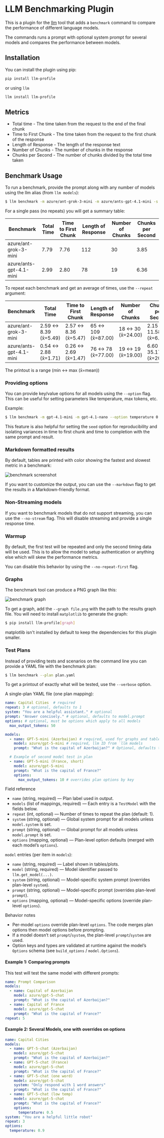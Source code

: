 # LLM Benchmarking Plugin

This is a plugin for the [llm](https://llm.datasette.io) tool that adds a `benchmark` command to compare the performance of different language models.

The commands runs a prompt with optional system prompt for several models and compares the performance between models.

## Installation

You can install the plugin using pip:

```bash
pip install llm-profile
```

or using `llm`

```bash
llm install llm-profile
```

## Metrics

- Total time - The time taken from the request to the end of the final chunk
- Time to First Chunk - The time taken from the request to the first chunk of the response
- Length of Response - The length of the response text
- Number of Chunks - The number of chunks in the response
- Chunks per Second - The number of chunks divided by the total time taken

## Benchmark Usage

To run a benchmark, provide the prompt along with any number of models using the llm alias (from `llm models`):

```bash
$ llm benchmark -m azure/ant-grok-3-mini -m azure/ants-gpt-4.1-mini -s "Respond in emoji" "Give me a friendly hello message" --markdown
```

For a single pass (no repeats) you will get a summary table:


|               Benchmark | Total Time                | Time to First Chunk       | Length of Response        | Number of Chunks          | Chunks per Second         |
|-------------------------|---------------------------|---------------------------|---------------------------|---------------------------|---------------------------|
|   azure/ant-grok-3-mini | 7.79                      | 7.76                      | 112                       | 30                        | 3.85                      |
| azure/ants-gpt-4.1-mini | 2.99                      | 2.80                      | 78                        | 19                        | 6.36                      |

To repeat each benchmark and get an average of times, use the `--repeat` argument:

|               Benchmark | Total Time                | Time to First Chunk       | Length of Response        | Number of Chunks          | Chunks per Second         |
|-------------------------|---------------------------|---------------------------|---------------------------|---------------------------|---------------------------|
|   azure/ant-grok-3-mini | 2.59 <-> 8.39 (x̄=5.49)    | 2.57 <-> 8.36 (x̄=5.47)    | 65 <-> 109 (x̄=87.00)      | 18 <-> 30 (x̄=24.00)       | 2.15 <-> 11.58 (x̄=6.86)   |
| azure/ants-gpt-4.1-mini | 0.54 <-> 2.88 (x̄=1.71)    | 0.26 <-> 2.69 (x̄=1.47)    | 76 <-> 78 (x̄=77.00)       | 19 <-> 19 (x̄=19.00)       | 6.60 <-> 35.17 (x̄=20.89)  |

The printout is a range (min <-> max (x̄=mean))

### Providing options

You can provide key/value options for all models using the `--option` flag. This can be useful for setting parameters like temperature, max tokens, etc.

Example:

```bash
$ llm benchmark -m gpt-4.1-mini -m gpt-4.1-nano --option temperature 0.7 --option max_tokens 100 "Give me a friendly hello message"
```

This feature is also helpful for setting the `seed` option for reproducibility and isolating variances in time to first chunk and time to completion with the same prompt and result.

### Markdown formatted results

By default, tables are printed with color showing the fastest and slowest metric in a benchmark:

![benchmark screenshot](docs/res/screenshot.png)

If you want to customize the output, you can use the `--markdown` flag to get the results in a Markdown-friendly format.

### Non-Streaming models

If you want to benchmark models that do not support streaming, you can use the `--no-stream` flag. This will disable streaming and provide a single response time.

### Warmup

By default, the first test will be repeated and only the second timing data will be used. This is to allow the model to setup authentication or anything else which will skew the performance metrics.

You can disable this behavior by using the `--no-repeat-first` flag.

### Graphs

The benchmark tool can produce a PNG graph like this:

![benchmark graph](docs/res/graph.png)

To get a graph, add the `--graph file.png` with the path to the results graph file. You will need to install `matplotlib` to generate the graph:

```bash
$ pip install llm-profile[graph]
```

matplotlib isn't installed by default to keep the dependencies for this plugin smaller.

### Test Plans

Instead of providing tests and scenarios on the command line you can provide a YAML file with the benchmark plan:

```bash
$ llm benchmark --plan plan.yaml
```

To get a printout of exactly what will be tested, use the `--verbose` option.

A single-plan YAML file (one plan mapping):

```yaml
name: Capital Cities  # required
repeat: 3 # optional, defaults to 1
system: "You are a helpful assistant." # optional
prompt: "Answer concisely." # optional, defaults to model.prompt
options: # optional, must be options which apply to all models
  max_output_tokens: 50

models:
  - name: GPT-5-mini (Azerbaijan) # required, used for graphs and tables
    model: azure/gpt-5-mini # required, llm ID from `llm models
    prompt: "What is the capital of Azerbaijan?" # Optional, defaults to plan prompt

  # Example of second model test in plan
  - name: GPT-5-mini (France, short) 
    model: azure/gpt-5-mini
    prompt: "What is the capital of France?"
    options:
      max_output_tokens: 10 # overrides plan options by key
```

Field reference

- `name` (string, required) — Plan label used in output.
- `models` (list of mappings, required) — Each entry is a `TestModel` with the fields below.
- `repeat` (int, optional) — Number of times to repeat the plan (default: 1).
- `system` (string, optional) — Global system prompt for all models unless `model.system` is set.
- `prompt` (string, optional) — Global prompt for all models unless `model.prompt` is set.
- `options` (mapping, optional) — Plan-level option defaults (merged with each model’s `options`).

`model` entries (per item in `models`):

- `name` (string, required) — Label shown in tables/plots.
- `model` (string, required) — Model identifier passed to `llm.get_model(...)`.
- `system` (string, optional) — Model-specific system prompt (overrides plan-level `system`).
- `prompt` (string, optional) — Model-specific prompt (overrides plan-level `prompt`).
- `options` (mapping, optional) — Model-specific options (override plan-level `options`).

Behavior notes

- Per-model `options` override plan-level `options`. The code merges plan options then model options before prompting.
- If a model doesn’t set `prompt`/`system`, the plan-level `prompt`/`system` are used.
- Option keys and types are validated at runtime against the model’s `Options` schema (see `build_options` / `model.Options`).

#### Example 1: Comparing prompts

This test will test the same model with different prompts:

```yaml
name: Prompt Comparison
models:
  - name: Capital of Azerbaijan
    model: azure/gpt-5-chat
    prompt: "What is the capital of Azerbaijan?"
  - name: Capital of France
    model: azure/gpt-5-chat
    prompt: "What is the capital of France?"
repeat: 5
```

#### Example 2: Several Models, one with overrides on options

```yaml
name: Capital Cities
models:
  - name: GPT-5-chat (Azerbaijan)
    model: azure/gpt-5-chat
    prompt: "What is the capital of Azerbaijan?"
  - name: GPT-5-chat (France)
    model: azure/gpt-5-chat
    prompt: "What is the capital of France?"
  - name: GPT-5-chat (one word)
    model: azure/gpt-5-chat
    system: "Only respond with 1 word answers"
    prompt: "What is the capital of France?"
  - name: GPT-5-chat (low temp)
    model: azure/gpt-5-chat
    prompt: "What is the capital of France?"
    options:
      temperature: 0.5
system: "You are a helpful little robot"
repeat: 3
options:
  temperature: 0.9
```

